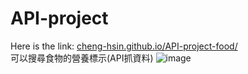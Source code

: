 # API-project
Here is the link: [cheng-hsin.github.io/API-project-food/](https://cheng-hsin.github.io/API-project-food/)<br>
可以搜尋食物的營養標示(API抓資料)
![image](https://user-images.githubusercontent.com/44516782/122660871-79589180-d1b7-11eb-86b5-41dc6d8abcbc.png)
